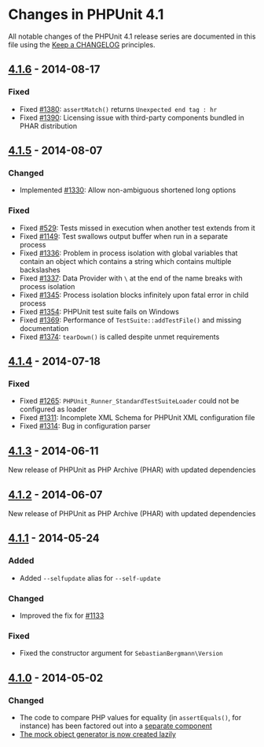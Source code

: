 # Changes in PHPUnit 4.1

All notable changes of the PHPUnit 4.1 release series are documented in this file using the [Keep a CHANGELOG](http://keepachangelog.com/) principles.

## [4.1.6] - 2014-08-17

### Fixed

* Fixed [#1380](http://github.com/sebastianbergmann/phpunit/issues/1380): `assertMatch()` returns `Unexpected end tag : hr`
* Fixed [#1390](http://github.com/sebastianbergmann/phpunit/issues/1390): Licensing issue with third-party components bundled in PHAR distribution

## [4.1.5] - 2014-08-07

### Changed

* Implemented [#1330](http://github.com/sebastianbergmann/phpunit/issues/1330): Allow non-ambiguous shortened long options

### Fixed

* Fixed [#529](http://github.com/sebastianbergmann/phpunit/issues/529): Tests missed in execution when another test extends from it 
* Fixed [#1149](http://github.com/sebastianbergmann/phpunit/issues/1149): Test swallows output buffer when run in a separate process
* Fixed [#1336](http://github.com/sebastianbergmann/phpunit/issues/1336): Problem in process isolation with global variables that contain an object which contains a string which contains multiple backslashes
* Fixed [#1337](http://github.com/sebastianbergmann/phpunit/issues/1337): Data Provider with `\` at the end of the name breaks with process isolation
* Fixed [#1345](http://github.com/sebastianbergmann/phpunit/issues/1345): Process isolation blocks infinitely upon fatal error in child process
* Fixed [#1354](http://github.com/sebastianbergmann/phpunit/issues/1354): PHPUnit test suite fails on Windows
* Fixed [#1369](http://github.com/sebastianbergmann/phpunit/issues/1369): Performance of `TestSuite::addTestFile()` and missing documentation
* Fixed [#1374](http://github.com/sebastianbergmann/phpunit/issues/1374): `tearDown()` is called despite unmet requirements

## [4.1.4] - 2014-07-18

### Fixed

* Fixed [#1265](http://github.com/sebastianbergmann/phpunit/issues/1265): `PHPUnit_Runner_StandardTestSuiteLoader` could not be configured as loader
* Fixed [#1311](http://github.com/sebastianbergmann/phpunit/issues/1311): Incomplete XML Schema for PHPUnit XML configuration file
* Fixed [#1314](http://github.com/sebastianbergmann/phpunit/issues/1314): Bug in configuration parser

## [4.1.3] - 2014-06-11

New release of PHPUnit as PHP Archive (PHAR) with updated dependencies

## [4.1.2] - 2014-06-07

New release of PHPUnit as PHP Archive (PHAR) with updated dependencies

## [4.1.1] - 2014-05-24

### Added

* Added `--selfupdate` alias for `--self-update`

### Changed

* Improved the fix for [#1133](http://github.com/sebastianbergmann/phpunit/issues/1133)

### Fixed

* Fixed the constructor argument for `SebastianBergmann\Version`

## [4.1.0] - 2014-05-02

### Changed

* The code to compare PHP values for equality (in `assertEquals()`, for instance) has been factored out into a [separate component](http://github.com/sebastianbergmann/comparator)
* [The mock object generator is now created lazily](http://github.com/sebastianbergmann/phpunit/pull/1165)

[4.1.6]: http://github.com/sebastianbergmann/phpunit/compare/4.1.5...4.1.6
[4.1.5]: http://github.com/sebastianbergmann/phpunit/compare/4.1.4...4.1.5
[4.1.4]: http://github.com/sebastianbergmann/phpunit/compare/4.1.3...4.1.4
[4.1.3]: http://github.com/sebastianbergmann/phpunit/compare/4.1.2...4.1.3
[4.1.2]: http://github.com/sebastianbergmann/phpunit/compare/4.1.1...4.1.2
[4.1.1]: http://github.com/sebastianbergmann/phpunit/compare/4.1.0...4.1.1
[4.1.0]: http://github.com/sebastianbergmann/phpunit/compare/4.0...4.1.0

